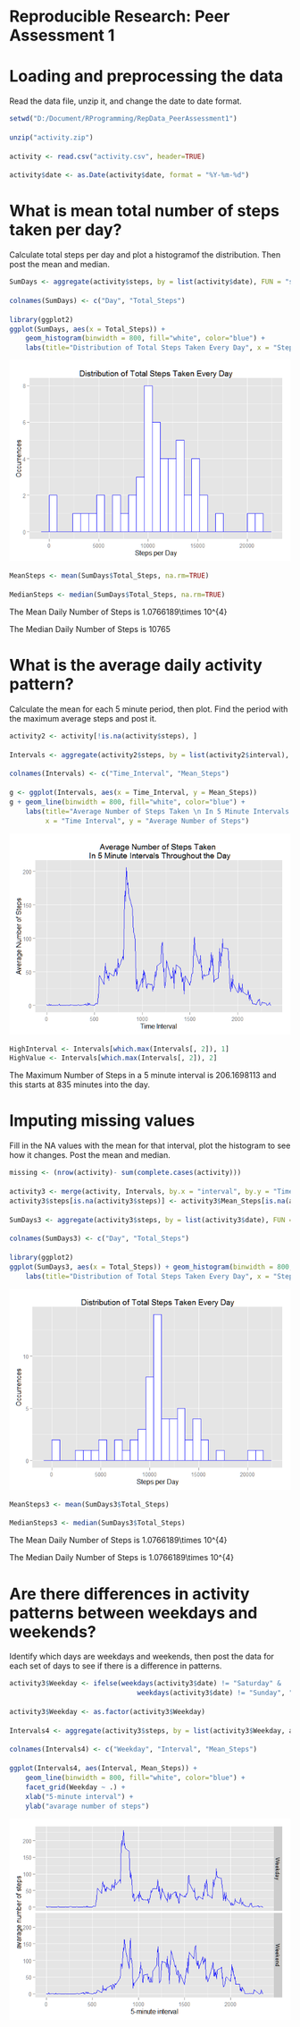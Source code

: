 # Reproducible Research: Peer Assessment 1


# Loading and preprocessing the data

Read the data file, unzip it, and change the date to date format.


```r
setwd("D:/Document/RProgramming/RepData_PeerAssessment1")

unzip("activity.zip")

activity <- read.csv("activity.csv", header=TRUE)

activity$date <- as.Date(activity$date, format = "%Y-%m-%d")
```

# What is mean total number of steps taken per day?

Calculate total steps per day and plot a histogramof the distribution. Then post the mean and median.


```r
SumDays <- aggregate(activity$steps, by = list(activity$date), FUN = "sum")

colnames(SumDays) <- c("Day", "Total_Steps")

library(ggplot2)
ggplot(SumDays, aes(x = Total_Steps)) + 
    geom_histogram(binwidth = 800, fill="white", color="blue") + 
    labs(title="Distribution of Total Steps Taken Every Day", x = "Steps per Day", y="Occurrences")
```

![](PA1_template_files/figure-html/question1-1.png) 

```r
MeanSteps <- mean(SumDays$Total_Steps, na.rm=TRUE)

MedianSteps <- median(SumDays$Total_Steps, na.rm=TRUE)
```

The Mean Daily Number of Steps is 1.0766189\times 10^{4}

The Median Daily Number of Steps is 10765

# What is the average daily activity pattern?

Calculate the mean for each 5 minute period, then plot.  Find the period with the maximum average steps and post it.


```r
activity2 <- activity[!is.na(activity$steps), ]

Intervals <- aggregate(activity2$steps, by = list(activity2$interval), FUN = "mean")

colnames(Intervals) <- c("Time_Interval", "Mean_Steps")

g <- ggplot(Intervals, aes(x = Time_Interval, y = Mean_Steps))
g + geom_line(binwidth = 800, fill="white", color="blue") + 
    labs(title="Average Number of Steps Taken \n In 5 Minute Intervals Throughout the Day", 
         x = "Time Interval", y = "Average Number of Steps")
```

![](PA1_template_files/figure-html/question2-1.png) 

```r
HighInterval <- Intervals[which.max(Intervals[, 2]), 1]
HighValue <- Intervals[which.max(Intervals[, 2]), 2]
```

The Maximum Number of Steps in a 5 minute interval is 206.1698113 and this starts at 835 minutes into the day.

# Imputing missing values

Fill in the NA values with the mean for that interval, plot the histogram to see how it changes.  Post the mean and median.


```r
missing <- (nrow(activity)- sum(complete.cases(activity)))

activity3 <- merge(activity, Intervals, by.x = "interval", by.y = "Time_Interval", all.x = TRUE)
activity3$steps[is.na(activity3$steps)] <- activity3$Mean_Steps[is.na(activity3$steps)]
                 
SumDays3 <- aggregate(activity3$steps, by = list(activity3$date), FUN = "sum")

colnames(SumDays3) <- c("Day", "Total_Steps")

library(ggplot2)
ggplot(SumDays3, aes(x = Total_Steps)) + geom_histogram(binwidth = 800, fill="white", color="blue") + 
    labs(title="Distribution of Total Steps Taken Every Day", x = "Steps per Day", y="Occurrences")
```

![](PA1_template_files/figure-html/question3-1.png) 

```r
MeanSteps3 <- mean(SumDays3$Total_Steps)

MedianSteps3 <- median(SumDays3$Total_Steps)
```


The Mean Daily Number of Steps is 1.0766189\times 10^{4}


The Median Daily Number of Steps is 1.0766189\times 10^{4}

# Are there differences in activity patterns between weekdays and weekends?

Identify which days are weekdays and weekends, then post the data for each set of days to see if there is a difference in patterns.


```r
activity3$Weekday <- ifelse(weekdays(activity3$date) != "Saturday" & 
                                weekdays(activity3$date) != "Sunday", "Weekday", "Weekend")

activity3$Weekday <- as.factor(activity3$Weekday)

Intervals4 <- aggregate(activity3$steps, by = list(activity3$Weekday, activity3$interval), FUN = "mean")

colnames(Intervals4) <- c("Weekday", "Interval", "Mean_Steps")

ggplot(Intervals4, aes(Interval, Mean_Steps)) + 
    geom_line(binwidth = 800, fill="white", color="blue") + 
    facet_grid(Weekday ~ .) +
    xlab("5-minute interval") + 
    ylab("avarage number of steps")
```

![](PA1_template_files/figure-html/question4-1.png) 
